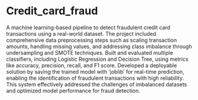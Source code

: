 # Credit_card_fraud

A machine learning-based pipeline to detect fraudulent credit card transactions using a real-world dataset. The project included comprehensive data preprocessing steps such as scaling transaction amounts, handling missing values, and addressing class imbalance through undersampling and SMOTE techniques. Built and evaluated multiple classifiers, including Logistic Regression and Decision Tree, using metrics like accuracy, precision, recall, and F1 score. Developed a deployable solution by saving the trained model with ‘joblib’ for real-time prediction, enabling the identification of fraudulent transactions with high reliability. This system effectively addressed the challenges of imbalanced datasets and optimized model performance for fraud detection.
